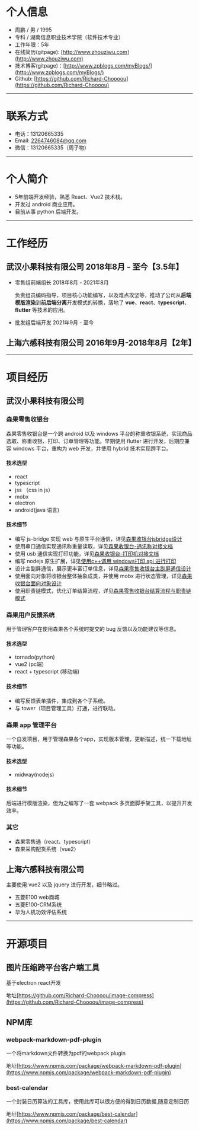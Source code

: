 

# 个人信息

* 周鹏 / 男 / 1995
* 专科 / 湖南信息职业技术学院（软件技术专业）
* 工作年限：5年
* 在线简历(gitpage): [http://www.zhouziwu.com](http://www.zhouziwu.com)
* 技术博客(gitpage)：[http://www.zpblogs.com/myBlogs/](http://www.zpblogs.com/myBlogs/)
* Github: [https://github.com/Richard-Choooou](https://github.com/Richard-Choooou)

---

# 联系方式
* 电话：13120665335
* Email: 2264746084@qq.com
* 微信：13120665335（周子物）

---
# 个人简介
* 5年前端开发经验，熟悉 React、Vue2 技术栈。
* 开发过 android 商业应用。
* 目前从事 python 后端开发。

---
# 工作经历
## 武汉小果科技有限公司 2018年8月 - 至今【3.5年】
* 零售组前端组长 2018年8月 - 2021年8月 

    负责组员编码指导，项目核心功能编写，以及难点攻坚等，推动了公司从**后端模版渲染**到**前后端分离**开发模式的转换，落地了 **vue**、**react**、**typescript**、**flutter** 等技术的应用。
* 批发组后端开发 2021年9月 - 至今

## 上海六感科技有限公司 2016年9月-2018年8月【2年】

---

# 项目经历
## 武汉小果科技有限公司
### 森果零售收银台
森果零售收银台是一个跨 android 以及 windows 平台的称重收银系统，实现商品选取、称重收银、打印、订单管理等功能。早期使用 flutter 进行开发，后期应兼容 windows 平台，重构为 web 开发，并使用 hybrid 技术实现跨平台。
#### 技术选型
* react
* typescript
* jss （css in js）
* mobx
* electron
* android(java 语言)
#### 技术细节
* 编写 js-bridge 实现 web 与原生平台通信，详见[森果收银台jsbridge设计](https://www.zpblogs.com/myBlogs/2021/02/07/%E6%A3%AE%E6%9E%9C%E6%94%B6%E9%93%B6%E5%8F%B0jsbridge%E8%AE%BE%E8%AE%A1)
* 使用串口通信实现通讯称重量读取，详见[森果收银台-通讯称对接文档](https://www.zpblogs.com/myBlogs/2021/01/20/%E9%80%9A%E8%AE%AF%E7%A7%B0%E5%AF%B9%E6%8E%A5%E6%96%87%E6%A1%A3/)
* 使用 usb 通信实现打印功能，详见[森果收银台-打印机对接文档](https://www.zpblogs.com/myBlogs/2021/01/22/%E6%A3%AE%E6%9E%9C%E6%94%B6%E9%93%B6%E5%8F%B0-%E6%89%93%E5%8D%B0%E6%9C%BA%E5%AF%B9%E6%8E%A5%E6%96%87%E6%A1%A3/)
* 编写 nodejs 原生扩展，详见[使用c++调用 windows打印 api 进行打印](https://www.zpblogs.com/myBlogs/2020/06/27/%E4%BD%BF%E7%94%A8-c-%E8%B0%83%E7%94%A8-windows-%E6%89%93%E5%8D%B0-api-%E8%BF%9B%E8%A1%8C%E6%89%93%E5%8D%B0/)
* 设计主副屏通信，展示更丰富订单信息，详见[森果零售收银台主副屏通信设计](https://www.zpblogs.com/myBlogs/2021/08/20/%E6%A3%AE%E6%9E%9C%E9%9B%B6%E5%94%AE%E6%94%B6%E9%93%B6%E5%8F%B0%E5%89%AF%E5%B1%8F%E9%80%9A%E4%BF%A1%E8%AE%BE%E8%AE%A1/)
* 使用面向对象将收银台整体抽象成类，并使用 mobx 进行状态管理，详见[森果收银台面向对象设计](https://www.zpblogs.com/myBlogs/2021/08/23/%E6%A3%AE%E6%9E%9C%E9%9B%B6%E5%94%AE%E6%94%B6%E9%93%B6%E5%8F%B0%E9%9D%A2%E5%90%91%E5%AF%B9%E8%B1%A1%E8%AE%BE%E8%AE%A1)
* 使用职责链模式，优化订单结算流程，详见[森果零售收银台结算流程与职责链模式](https://www.zpblogs.com/myBlogs/2021/08/27/%E6%A3%AE%E6%9E%9C%E9%9B%B6%E5%94%AE%E6%94%B6%E9%93%B6%E5%8F%B0%E7%BB%93%E7%AE%97%E6%B5%81%E7%A8%8B%E4%B8%8E%E8%81%8C%E8%B4%A3%E9%93%BE%E6%A8%A1%E5%BC%8F/)

### 森果用户反馈系统
用于管理客户在使用森果各个系统时提交的 bug 反馈以及功能建议等信息。
#### 技术选型
* tornado(python)
* vue2 (pc端)
* react + typescript (移动端)

#### 技术细节
* 编写反馈表单插件，集成到各个子系统。
* 与 tower（项目管理工具）打通，进行联动。 

### 森果 app 管理平台
一个自发项目，用于管理森果各个app，实现版本管理，更新描述，统一下载地址等功能。
#### 技术选型
* midway(nodejs)

#### 技术细节
后端进行模版渲染，但为之编写了一套 webpack 多页面脚手架工具，以提升开发效率。
### 其它
* 森果零售通（react、typescript）
* 森果采购配货系统（vue2）

## 上海六感科技有限公司
主要使用 vue2 以及 jquery 进行开发，细节略过。
* 五菱E100 web商城
* 五菱E100-CRM系统
* 华为人机功效评估系统

---

# 开源项目

## 图片压缩跨平台客户端工具
基于electron react开发

地址[https://github.com/Richard-Choooou/image-compress](https://github.com/Richard-Choooou/image-compress)

## NPM库
### webpack-markdown-pdf-plugin
一个将markdown文件转换为pdf的webpack plugin

地址[https://www.npmjs.com/package/webpack-markdown-pdf-plugin](https://www.npmjs.com/package/webpack-markdown-pdf-plugin)
### best-calendar
一个封装日历算法的工具库，使用此库可以很方便的得到日历数据,随意定制日历

地址[https://www.npmjs.com/package/best-calendar](https://www.npmjs.com/package/best-calendar)

